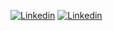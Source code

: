 [![Linkedin](https://img.shields.io/badge/LINKEDIN-blue?style=for-the-badge&logo=linkedin)](https://m.me/ok.tata.good.bye.gaya)
[![Linkedin](https://img.shields.io/badge/KAGGLE-red?style=for-the-badge&logo=kaggle)](https://m.me/ok.tata.good.bye.gaya)

